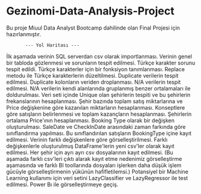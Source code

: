 # Gezinomi-Data-Analysis-Project

Bu proje Miuul Data Analyst Bootcamp dahilinde olan Final Projesi için hazırlanmıştır.

           --- Yol Haritası ---
İlk aşamada verinin SQL serverdan csv olarak importlanması.
Verinin genel bir tabloda gözlenmesi ve sorunların tespit edilmesi.
Türkçe karakter sorunu tespit edildi.
Türkçe karakterler için bir fonksiyon tanımlanması.
Replace metodu ile Türkçe karakterlerin düzeltilmesi.
Duplicate verilerin tespit edilmesi.
Duplicate kolonların veriden droplanması.
N/A verilerin tespit edilmesi.
N/A verilerin kendi alanlarında gruplanmış benzer ortalamaları ile doldurulması.
Veri seti içinde Unique olan şehirlerin tespiti ve bu şehirlerin frekanslarının hesaplanması.
Şehir bazında toplam satış miktarlarına ve Price değişkenine göre kazanılan miktarların hesaplanması.
Konseptlere göre satışların belirlenmesi ve toplam kazançların hesaplanması.
Şehirlerin ortalama Price'ının hesaplanması.
Booking Type olarak bir değişken oluşturulması.
SaleDate ve CheckInDate arasındaki zaman farkında göre sınıflandırma yapılması.
Bu sınıflandırılan satışların BookingType içine kayıt edilmesi.
Verinin farklı değişkenlere göre görselleştirilmesi.
Farklı değişkenlerle oluşturulmuş DataFrame'lerin yeni csv'ler olarak kayıt edilmesi.
Her şehir için ayrı ayrı csv dosyalarının kayıt edilmesi.
(Bu aşamada farklı csv'leri çıktı alarak kayıt etme nedenimiz görselleştirme aşamasında ve farklı BI toollarında
dosyaları işlerken daha düşük işlem gücüyle görselleştirmenin yükünün hafifletilemsi.)
Potansiyel bir Machine Learning kullanımı için veri setini LazyClassifier ve LazyRegressor ile test edilmesi.
Power Bı ile görselleştirmeye geçiş.
